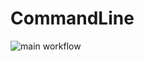 # CommandLine
![main workflow](https://github.com/sigurn/CommandLine/actions/workflows/dotnet.yml/badge.svg)